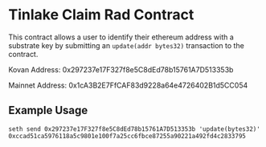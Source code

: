 # Tinlake Claim Rad Contract
This contract allows a user to identify their ethereum address with a substrate key by submitting an `update(addr bytes32)` transaction to the contract.

Kovan Address: 0x297237e17F327f8e5C8dEd78b15761A7D513353b

Mainnet Address: 0x1cA3B2E7FfCAF83d9228a64e4726402B1d5CC054

## Example Usage

```
seth send 0x297237e17F327f8e5C8dEd78b15761A7D513353b 'update(bytes32)' 0xccad51ca5976118a5c9801e100f7a25cc6fbce87255a90221a492fd4c2833795
```
